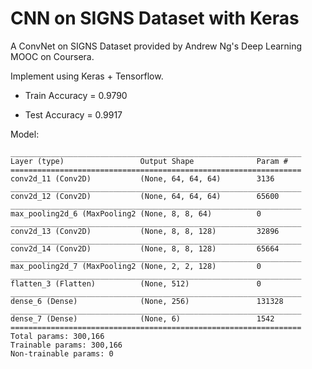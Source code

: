 # CNN on SIGNS Dataset with Keras

A ConvNet on SIGNS Dataset provided by Andrew Ng's Deep Learning MOOC on Coursera. 

Implement using Keras + Tensorflow.

- Train Accuracy = 0.9790

- Test Accuracy = 0.9917

Model:



	_________________________________________________________________
	Layer (type)                 Output Shape              Param #   
	=================================================================
	conv2d_11 (Conv2D)           (None, 64, 64, 64)        3136      
	_________________________________________________________________
	conv2d_12 (Conv2D)           (None, 64, 64, 64)        65600     
	_________________________________________________________________
	max_pooling2d_6 (MaxPooling2 (None, 8, 8, 64)          0         
	_________________________________________________________________
	conv2d_13 (Conv2D)           (None, 8, 8, 128)         32896     
	_________________________________________________________________
	conv2d_14 (Conv2D)           (None, 8, 8, 128)         65664     
	_________________________________________________________________
	max_pooling2d_7 (MaxPooling2 (None, 2, 2, 128)         0         
	_________________________________________________________________
	flatten_3 (Flatten)          (None, 512)               0         
	_________________________________________________________________
	dense_6 (Dense)              (None, 256)               131328    
	_________________________________________________________________
	dense_7 (Dense)              (None, 6)                 1542      
	=================================================================
	Total params: 300,166
	Trainable params: 300,166
	Non-trainable params: 0
